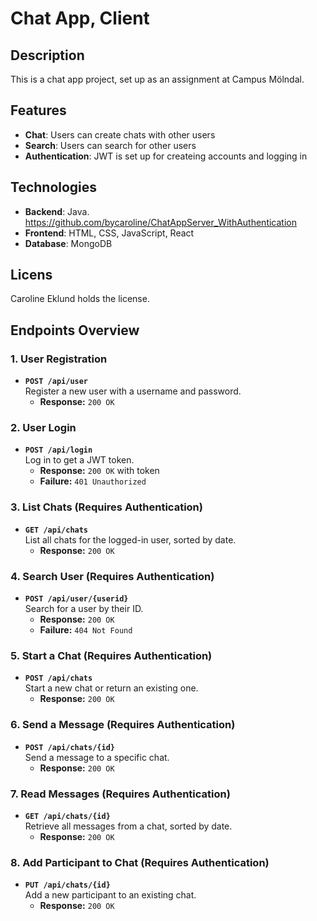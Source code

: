 # Chat App, Client

## Description
This is a chat app project, set up as an assignment at Campus Mölndal. 

## Features
- **Chat**: Users can create chats with other users
- **Search**: Users can search for other users
- **Authentication**: JWT is set up for createing accounts and logging in

## Technologies
- **Backend**: Java. https://github.com/bycaroline/ChatAppServer_WithAuthentication
- **Frontend**: HTML, CSS, JavaScript, React
- **Database**: MongoDB

## Licens
Caroline Eklund holds the license. 

## Endpoints Overview

### 1. User Registration
- **`POST /api/user`**  
  Register a new user with a username and password.
  - **Response:** `200 OK`

### 2. User Login
- **`POST /api/login`**  
  Log in to get a JWT token.
  - **Response:** `200 OK` with token  
  - **Failure:** `401 Unauthorized`

### 3. List Chats (Requires Authentication)
- **`GET /api/chats`**  
  List all chats for the logged-in user, sorted by date.
  - **Response:** `200 OK`

### 4. Search User (Requires Authentication)
- **`POST /api/user/{userid}`**  
  Search for a user by their ID.
  - **Response:** `200 OK`  
  - **Failure:** `404 Not Found`

### 5. Start a Chat (Requires Authentication)
- **`POST /api/chats`**  
  Start a new chat or return an existing one.
  - **Response:** `200 OK`

### 6. Send a Message (Requires Authentication)
- **`POST /api/chats/{id}`**  
  Send a message to a specific chat.
  - **Response:** `200 OK`

### 7. Read Messages (Requires Authentication)
- **`GET /api/chats/{id}`**  
  Retrieve all messages from a chat, sorted by date.
  - **Response:** `200 OK`

### 8. Add Participant to Chat (Requires Authentication)
- **`PUT /api/chats/{id}`**  
  Add a new participant to an existing chat.
  - **Response:** `200 OK`
